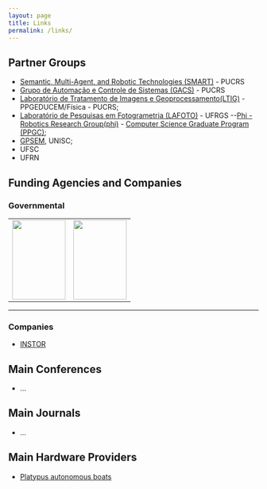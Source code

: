 ```yaml
---
layout: page
title: Links
permalink: /links/
---
```


## Partner Groups

 - [Semantic, Multi-Agent, and Robotic Technologies (SMART)](https://smart-pucrs.github.io/) - PUCRS
 - [Grupo de Automação e Controle de Sistemas (GACS)](http://www.feng.pucrs.br/~gacs/) - PUCRS
 - [Laboratório de Tratamento de Imagens e Geoprocessamento(LTIG)](http://www.pucrs.br/ffch/lab-geo/) - PPGEDUCEM/Física - PUCRS;
 - [Laboratório de Pesquisas em Fotogrametria (LAFOTO)](https://www.ufrgs.br/lafoto/) - UFRGS
 --[Phi - Robotics Research Group(phi)](http://www.inf.ufrgs.br/phi-group/phi-r2/Welcome.html) - [Computer Science Graduate Program (PPGC)](http://www.inf.ufrgs.br/ppgc/); 
 - [GPSEM](http://inf.unisc.br/gpsem/), UNISC;
 - UFSC
 - UFRN

## Funding Agencies and Companies

### Governmental 

<table width="90%" cellspacing="7" cellpadding="7"> 
<tr> 
<td align="center"><a href="http://www.capes.gov.br/" rel="lightbox" ><img src="../images/logos/capes.png" alt="" width="107" height="160" /></a></td> 
<td align="center"><a href="http://www.cnpq.gov.br/"  rel="lightbox" ><img src="../images/logos/cnpq.png"  alt="" width="107" height="160" /></a></td> 
</tr> 
</table>

---

### Companies 

 - [INSTOR](http://www.instor.com.br/)


## Main Conferences

 - ...
 
## Main Journals

 - ...
 
## Main Hardware Providers

- [Platypus autonomous boats](http://senseplatypus.com/)
